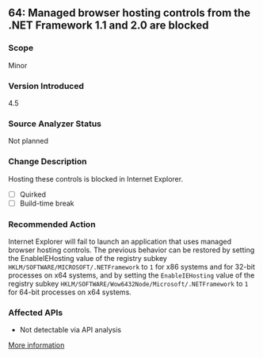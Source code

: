 ## 64: Managed browser hosting controls from the .NET Framework 1.1 and 2.0 are blocked

### Scope
Minor

### Version Introduced
4.5

### Source Analyzer Status
Not planned

### Change Description
Hosting these controls is blocked in Internet Explorer. 

- [ ] Quirked
- [ ] Build-time break

### Recommended Action
Internet Explorer will fail to launch an application that uses managed browser hosting controls. The previous behavior can be restored by setting the EnableIEHosting value of the registry subkey `HKLM/SOFTWARE/MICROSOFT/.NETFramework` to `1` for x86 systems and for 32-bit processes on x64 systems, and by setting the `EnableIEHosting` value of the registry subkey `HKLM/SOFTWARE/Wow6432Node/Microsoft/.NETFramework` to `1` for 64-bit processes on x64 systems.

### Affected APIs
* Not detectable via API analysis

[More information](https://msdn.microsoft.com/en-us/library/hh367887(v=vs.110).aspx#web)
